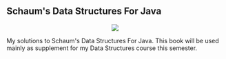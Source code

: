 ## Schaum's Data Structures For Java 

<p align="center"><img src ="https://user-images.githubusercontent.com/40440123/73881007-95130000-482d-11ea-8217-e468287e7b8f.jpg"></p>

My solutions to Schaum's Data Structures For Java. This book will be used mainly as supplement for my Data Structures course this semester.
